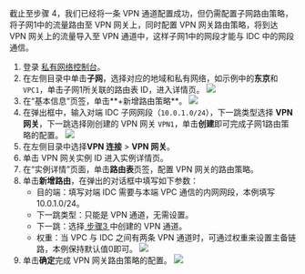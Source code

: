 截止至步骤 4，我们已经将一条 VPN 通道配置成功，但仍需配置子网路由策略，将子网1中的流量路由至 VPN 网关上，同时配置 VPN 网关路由策略，将到达 VPN 网关上的流量导入至 VPN 通道中，这样子网1中的网段才能与 IDC 中的网段通信。

1. 登录 [私有网络控制台](https://console.cloud.tencent.com/vpc/vpc?rid=1)。
2. 在左侧目录中单击**子网**，选择对应的地域和私有网络，如示例中的**东京**和 `VPC1`，单击子网1所关联的路由表 ID，进入详情页。
![](https://main.qcloudimg.com/raw/2edc1c8c0d8596423383ccb4e3b86396.png)
3. 在“基本信息”页签，单击**+新增路由策略**。
   ![](https://main.qcloudimg.com/raw/60984e42e4e2b0ae9b7c5d64c422fc54.png)
4. 在弹出框中，输入对端 IDC 子网网段（`10.0.1.0/24`），下一跳类型选择 **VPN 网关**，下一跳选择刚创建的 VPN 网关 `VPN1`，单击**创建**即可完成子网1路由策略的配置。
   ![](https://main.qcloudimg.com/raw/0ccfdc5d0f1fb1b5a0d66d9657e7422e.png)
5. 在左侧目录中选择**VPN 连接** > **VPN 网关**。
6. 单击 VPN 网关实例 ID 进入实例详情页。
7. 在“实例详情”页面，单击**路由表**页签，配置 VPN 网关的路由策略。
8. 单击**新增路由**，在弹出的对话框中填写如下参数：
   + 目的端：填写对端 IDC 需要与本端 VPC 通信的内网网段，本例填写10.0.1.0/24。
   + 下一跳类型：只能是 VPN 通道，无需设置。
   + 下一跳：选择[ 步骤3 ](https://cloud.tencent.com/document/product/554/52857)中创建的 VPN 通道。
   + 权重：当 VPC 与 IDC 之间有两条 VPN 通道时，可通过权重来设置主备链路，本例保持默认值0即可。
     ![](https://main.qcloudimg.com/raw/b6f5b65eadf82b090d60f79d4091bd65.png)
9. 单击**确定**完成 VPN 网关路由策略的配置。
   ![](https://main.qcloudimg.com/raw/7704e64f645f5dda5d0d43b4eeb5da28.png)
